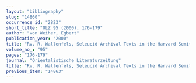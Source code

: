 ```yaml
---
layout: "bibliography"
slug: "14860"
occurrence_id: "2823"
short_title: "OLZ 95 (2000), 176-179"
author: "von Weiher, Egbert"
publication_year: "2000"
title: "Rv. R. Wallenfels, Seleucid Archival Texts in the Harvard Semitic Museum (CM 12, 1998)"
volume_no_: "95"
pages: "176-179"
journal: "Orientalistische Literaturzeitung"
title: "Rv. R. Wallenfels, Seleucid Archival Texts in the Harvard Semitic Museum (CM 12, 1998)"
previous_item: "14863"
---
```


